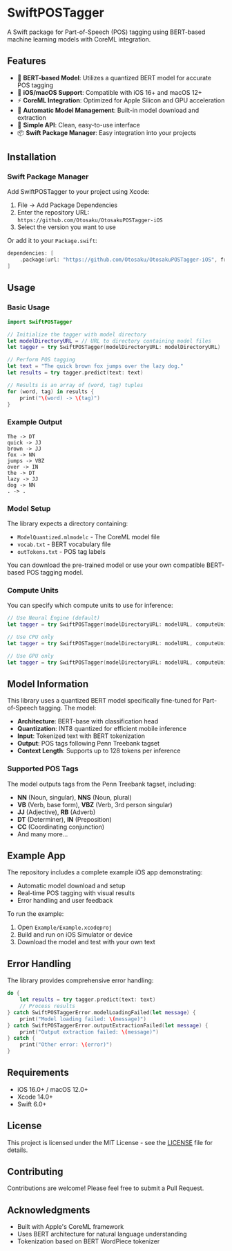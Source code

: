 # SwiftPOSTagger

A Swift package for Part-of-Speech (POS) tagging using BERT-based machine learning models with CoreML integration.

## Features

- 🧠 **BERT-based Model**: Utilizes a quantized BERT model for accurate POS tagging
- 📱 **iOS/macOS Support**: Compatible with iOS 16+ and macOS 12+
- ⚡ **CoreML Integration**: Optimized for Apple Silicon and GPU acceleration
- 🔄 **Automatic Model Management**: Built-in model download and extraction
- 🎯 **Simple API**: Clean, easy-to-use interface
- 📦 **Swift Package Manager**: Easy integration into your projects

## Installation

### Swift Package Manager

Add SwiftPOSTagger to your project using Xcode:

1. File → Add Package Dependencies
2. Enter the repository URL: `https://github.com/Otosaku/OtosakuPOSTagger-iOS`
3. Select the version you want to use

Or add it to your `Package.swift`:

```swift
dependencies: [
    .package(url: "https://github.com/Otosaku/OtosakuPOSTagger-iOS", from: "1.0.0")
]
```

## Usage

### Basic Usage

```swift
import SwiftPOSTagger

// Initialize the tagger with model directory
let modelDirectoryURL = // URL to directory containing model files
let tagger = try SwiftPOSTagger(modelDirectoryURL: modelDirectoryURL)

// Perform POS tagging
let text = "The quick brown fox jumps over the lazy dog."
let results = try tagger.predict(text: text)

// Results is an array of (word, tag) tuples
for (word, tag) in results {
    print("\(word) -> \(tag)")
}
```

### Example Output

```
The -> DT
quick -> JJ
brown -> JJ
fox -> NN
jumps -> VBZ
over -> IN
the -> DT
lazy -> JJ
dog -> NN
. -> .
```

### Model Setup

The library expects a directory containing:
- `ModelQuantized.mlmodelc` - The CoreML model file
- `vocab.txt` - BERT vocabulary file
- `outTokens.txt` - POS tag labels

You can download the pre-trained model or use your own compatible BERT-based POS tagging model.

### Compute Units

You can specify which compute units to use for inference:

```swift
// Use Neural Engine (default)
let tagger = try SwiftPOSTagger(modelDirectoryURL: modelURL, computeUnits: .all)

// Use CPU only
let tagger = try SwiftPOSTagger(modelDirectoryURL: modelURL, computeUnits: .cpuOnly)

// Use GPU only
let tagger = try SwiftPOSTagger(modelDirectoryURL: modelURL, computeUnits: .cpuAndGPU)
```

## Model Information

This library uses a quantized BERT model specifically fine-tuned for Part-of-Speech tagging. The model:

- **Architecture**: BERT-base with classification head
- **Quantization**: INT8 quantized for efficient mobile inference
- **Input**: Tokenized text with BERT tokenization
- **Output**: POS tags following Penn Treebank tagset
- **Context Length**: Supports up to 128 tokens per inference

### Supported POS Tags

The model outputs tags from the Penn Treebank tagset, including:
- **NN** (Noun, singular), **NNS** (Noun, plural)
- **VB** (Verb, base form), **VBZ** (Verb, 3rd person singular)
- **JJ** (Adjective), **RB** (Adverb)
- **DT** (Determiner), **IN** (Preposition)
- **CC** (Coordinating conjunction)
- And many more...

## Example App

The repository includes a complete example iOS app demonstrating:
- Automatic model download and setup
- Real-time POS tagging with visual results
- Error handling and user feedback

To run the example:
1. Open `Example/Example.xcodeproj`
2. Build and run on iOS Simulator or device
3. Download the model and test with your own text

## Error Handling

The library provides comprehensive error handling:

```swift
do {
    let results = try tagger.predict(text: text)
    // Process results
} catch SwiftPOSTaggerError.modelLoadingFailed(let message) {
    print("Model loading failed: \(message)")
} catch SwiftPOSTaggerError.outputExtractionFailed(let message) {
    print("Output extraction failed: \(message)")
} catch {
    print("Other error: \(error)")
}
```

## Requirements

- iOS 16.0+ / macOS 12.0+
- Xcode 14.0+
- Swift 6.0+

## License

This project is licensed under the MIT License - see the [LICENSE](LICENSE) file for details.

## Contributing

Contributions are welcome! Please feel free to submit a Pull Request.

## Acknowledgments

- Built with Apple's CoreML framework
- Uses BERT architecture for natural language understanding
- Tokenization based on BERT WordPiece tokenizer